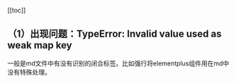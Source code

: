 

[[toc]]


## （1）出现问题：TypeError: Invalid value used as weak map key

一般是md文件中有没有识别的闭合标签。比如强行将elementplus组件用在md中没有特殊处理。
